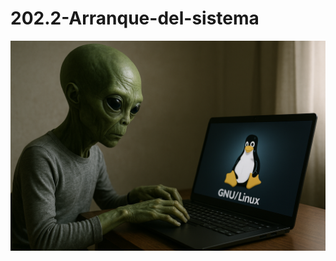 # 202.2-Arranque-del-sistema
![LPI Logo](../../../../wallpaper/et_linux.png "Buscando al viejo hombre ")
